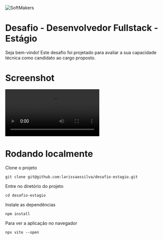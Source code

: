  ![SoftMakers](https://www.softmakers.com.br/assets/img/logotipo14xxhdpi.png)

# Desafio - Desenvolvedor Fullstack - Estágio
Seja bem-vindo! Este desafio foi projetado para avaliar a sua capacidade técnica como candidato ao cargo proposto.

# Screenshot

![v](./src/images/v.mp4)

# Rodando localmente

Clone o projeto

  ```
  git clone git@github.com:larissaassilva/desafio-estagio.git
  ```
  
  Entre no diretório do projeto
  
  
  ```
  cd desafio-estagio
  ```

  Instale as dependências

  ```
  npm install
  ```

  Para ver a aplicação no navegador 

  ```
  npx vite --open
  ```
 
